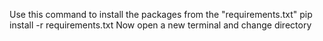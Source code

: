 Use this command to install the packages from the "requirements.txt"
pip install -r requirements.txt
Now open a new terminal and change directory 
